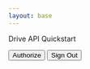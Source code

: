```yaml
---
layout: base
---
```


<p>Drive API Quickstart</p>
<button id="authorize_button" onclick="handleAuthClick()">Authorize</button>
<button id="signout_button" onclick="handleSignoutClick()">Sign Out</button>
<pre id="content" style="white-space: pre-wrap;"></pre>

<script type="module" src="assets/js/GD.mjs"></script>